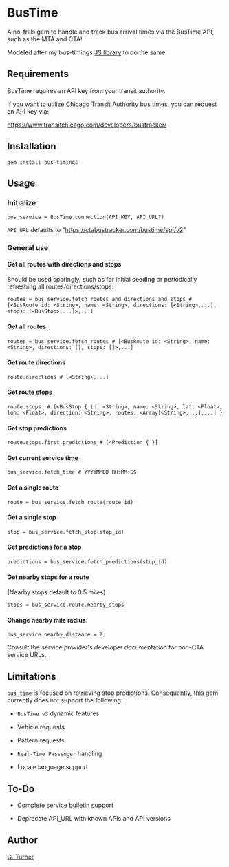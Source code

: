 # BusTime

A no-frills gem to handle and track bus arrival times via the BusTime API, such as the MTA and CTA!

Modeled after my bus-timings [JS library](https://github.com/glenn_turner/bus-timings) to do the same.

## Requirements

BusTime requires an API key from your transit authority.

If you want to utilize Chicago Transit Authority bus times, you can request an API key via:

https://www.transitchicago.com/developers/bustracker/


## Installation

`gem install bus-timings`

## Usage

### Initialize

`bus_service = BusTime.connection(API_KEY, API_URL?)`

`API_URL` defaults to "https://ctabustracker.com/bustime/api/v2"

### General use

#### Get all routes with directions and stops

Should be used sparingly, such as for initial seeding or periodically refreshing all routes/directions/stops.

`routes = bus_service.fetch_routes_and_directions_and_stops # [<BusRoute id: <String>, name: <String>, directions: [<String>,...], stops: [<BusStop>,...]>,...]`

#### Get all routes

`routes = bus_service.fetch_routes # [<BusRoute id: <String>, name: <String>, directions: [], stops: []>,...]`

#### Get route directions

`route.directions # [<String>,...]`

#### Get route stops

`route.stops  # [<BusStop { id: <String>, name: <String>, lat: <Float>, lon: <Float>, direction: <String>, routes: <Array[<String>,...],...] }`

#### Get stop predictions

`route.stops.first.predictions # [<Prediction { }]`

#### Get current service time

`bus_service.fetch_time # YYYYMMDD HH:MM:SS`

#### Get a single route

`route = bus_service.fetch_route(route_id)`

#### Get a single stop

`stop = bus_service.fetch_stop(stop_id)`

#### Get predictions for a stop

`predictions = bus_service.fetch_predictions(stop_id)`

#### Get nearby stops for a route

(Nearby stops default to 0.5 miles)

`stops = bus_service.route.nearby_stops`

#### Change nearby mile radius:

`bus_service.nearby_distance = 2`

Consult the service provider's developer documentation for non-CTA service URLs.

## Limitations

`bus_time` is focused on retrieving stop predictions. Consequently, this gem currently does not support the following:

- `BusTime v3` dynamic features

- Vehicle requests

- Pattern requests

- `Real-Time Passenger` handling

- Locale language support

## To-Do

- Complete service bulletin support

- Deprecate API_URL with known APIs and API versions

## Author

[G. Turner](mailto:contact@iamgturner.com)
